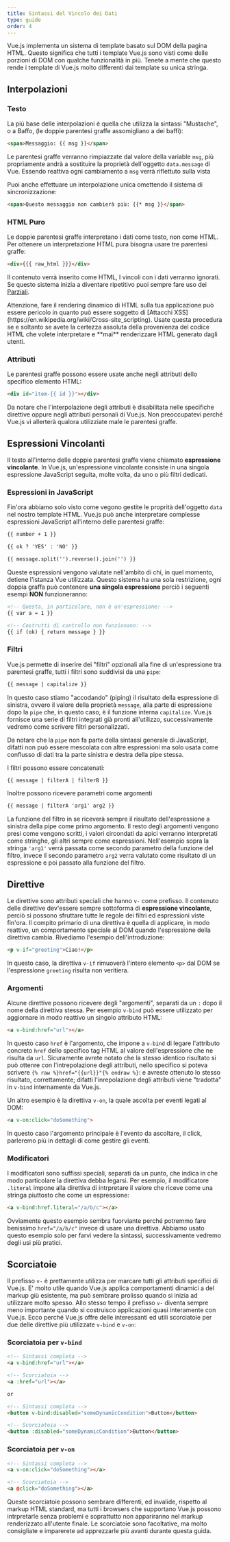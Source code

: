 ```yaml
---
title: Sintassi del Vincolo dei Dati
type: guide
order: 4
---
```


Vue.js implementa un sistema di template basato sul DOM della pagina HTML. Questo significa che tutti i template Vue.js sono visti come delle porzioni di DOM con qualche funzionalità in più. Tenete a mente che questo rende i template di Vue.js molto differenti dai template su unica stringa.

## Interpolazioni

### Testo

La più base delle interpolazioni è quella che utilizza la sintassi "Mustache", o a Baffo, (le doppie parentesi graffe assomigliano a dei baffi):

``` html
<span>Messaggio: {{ msg }}</span>
```

Le parentesi graffe verranno rimpiazzate dal valore della variable `msg`, più propriamente andrà a sostituire la proprietà dell'oggetto `data.message` di Vue. Essendo reattiva ogni cambiamento a `msg` verrà riflettuto sulla vista

Puoi anche effettuare un interpolazione unica omettendo il sistema di sincronizzazione:

``` html
<span>Questo messaggio non cambierà più: {{* msg }}</span>
```

### HTML Puro

Le doppie parentesi graffe interpretano i dati come testo, non come HTML. Per ottenere un interpretazione HTML pura bisogna usare tre parentesi graffe:

``` html
<div>{{{ raw_html }}}</div>
```

Il contenuto verrà inserito come HTML, I vincoli con i dati verranno ignorati. Se questo sistema inizia a diventare ripetitivo puoi sempre fare uso dei [Parziali](/api/#partial).

<p class="tip">Attenzione, fare il rendering dinamico di HTML sulla tua applicazione può essere pericolo in quanto può essere soggetto di [Attacchi XSS](https://en.wikipedia.org/wiki/Cross-site_scripting). Usate questa procedura se e soltanto se avete la certezza assoluta della provenienza del codice HTML che volete interpretare e **mai** renderizzare HTML generato dagli utenti.</p>

### Attributi

Le parentesi graffe possono essere usate anche negli attributi dello specifico elemento HTML:

``` html
<div id="item-{{ id }}"></div>
```

Da notare che l'interpolazione degli attributi è disabilitata nelle specifiche direttive oppure negli attributi personali di Vue.js. Non preoccupatevi perché Vue.js vi allerterà qualora utilizziate male le parentesi graffe.

## Espressioni Vincolanti

Il testo all'interno delle doppie parentesi graffe viene chiamato **espressione vincolante**. In Vue.js, un'espressione vincolante consiste in una singola espressione JavaScript seguita, molte volta, da uno o più filtri dedicati.

### Espressioni in JavaScript

Fin'ora abbiamo solo visto come vegono gestite le proprità dell'oggetto `data` nel nostro template HTML. Vue.js può anche interpretare complesse espressioni JavaScript all'interno delle parentesi graffe:

``` html
{{ number + 1 }}

{{ ok ? 'YES' : 'NO' }}

{{ message.split('').reverse().join('') }}
```

Queste espressioni vengono valutate nell'ambito di chi, in quel momento, detiene l'istanza Vue utilizzata. Questo sistema ha una sola restrizione, ogni doppia graffa può contenere **una singola espressione** perciò i seguenti esempi **NON** funzioneranno:

``` html
<!-- Questa, in particolare, non è un'espressione: -->
{{ var a = 1 }}

<!-- Costrutti di controllo non funzionano: -->
{{ if (ok) { return message } }}
```

### Filtri

Vue.js permette di inserire dei "filtri" opzionali alla fine di un'espressione tra parentesi graffe, tutti i filtri sono suddivisi da una `pipe`:

``` html
{{ message | capitalize }}
```

In questo caso stiamo "accodando" (piping) il risultato della espressione di sinistra, ovvero il valore della proprietà `message`, alla parte di espressione dopo la `pipe` che, in questo caso, è il funzione interna `capitalize`. Vue.js fornisce una serie di filtri integrati già pronti all'utilizzo, successivamente vedremo come scrivere filtri personalizzati.

Da notare che la `pipe` non fa parte della sintassi generale di JavaScript, difatti non può essere mescolata con altre espressioni ma solo usata come conflusso di dati tra la parte sinistra e destra della pipe stessa.

I filtri possono essere concatenati:

``` html
{{ message | filterA | filterB }}
```

Inoltre possono ricevere parametri come argomenti

``` html
{{ message | filterA 'arg1' arg2 }}
```

La funzione del filtro in se riceverà sempre il risultato dell'espressione a sinistra della pipe come primo argomento. Il resto degli argomenti vengono presi come vengono scritti, i valori circondati da apici verranno interpretati come stringhe, gli altri sempre come espressioni. Nell'esempio sopra la stringa `'arg1'` verrà passata come secondo parametro della funzione del filtro, invece il secondo parametro `arg2` verra valutato come risultato di un espressione e poi passato alla funzione del filtro.

## Direttive

Le direttive sono attributi speciali che hanno `v-` come prefisso. Il contenuto delle direttive dev'essere sempre sottoforma di **espressione vincolante**, perciò si possono sfruttare tutte le regole dei filtri ed espressioni viste fin'ora. Il compito primario di una direttiva è quella di applicare, in modo reattivo, un comportamento speciale al DOM quando l'espressione della direttiva cambia.
Rivediamo l'esempio dell'introduzione:

``` html
<p v-if="greeting">Ciao!</p>
```

In questo caso, la direttiva `v-if` rimuoverà l'intero elemento `<p>` dal DOM se l'espressione `greeting` risulta non veritiera.

### Argomenti

Alcune direttive possono ricevere degli "argomenti", separati da un `:` dopo il nome della direttiva stessa. Per esempio `v-bind` può essere utilizzato per aggiornare in modo reattivo un singolo attributo HTML:

``` html
<a v-bind:href="url"></a>
```

In questo caso `href` è l'argomento, che impone a `v-bind` di legare l'attributo concreto `href` dello specifico tag HTML al valore dell'espressione che ne risulta da `url`. Sicuramente avrete notato che la stesso identico risultato si può ottenre con l'intrepolazione degli attributi, nello specifico si poteva scrivere `{% raw %}href="{{url}}"{% endraw %}`: e avreste ottenuto lo stesso risultato, correttamente; difatti l'inrepolazione degli attributi viene "tradotta" in `v-bind` internamente da Vue.js.

Un altro esempio è la direttiva `v-on`, la quale ascolta per eventi legati al DOM:

``` html
<a v-on:click="doSomething">
```

In questo caso l'argomento principale è l'evento da ascoltare, il click, parleremo più in dettagli di come gestire gli eventi.

### Modificatori

I modificatori sono suffissi speciali, separati da un punto, che indica in che modo particolare la direttiva debba legarsi. Per esempio, il modificatore `.literal` impone alla direttiva di intrpretare il valore che riceve come una stringa piuttosto che come un espressione:

``` html
<a v-bind:href.literal="/a/b/c"></a>
```

Ovviamente questo esempio sembra fuorviante perché potremmo fare benissimo `href="/a/b/c"` invece di usare una direttiva. Abbiamo usato questo esempio solo per farvi vedere la sintassi, successivamente vedremo degli usi più pratici.

## Scorciatoie

Il prefisso `v-` è prettamente utilizza per marcare tutti gli attributi specifici di Vue.js. E' molto utile quando Vue.js applica comportamenti dinamici a del markup giù esistente, ma può sembrare prolisso quando si inizia ad utilizzare molto spesso. Allo stesso tempo il prefisso `v-` diventa sempre meno importante quando si costruisco applicazioni quasi interamente con Vue.js. Ecco perché Vue.js offre delle interessanti ed utili scorciatoie per due delle direttive più utilizzate `v-bind` e `v-on`:

### Scorciatoia per `v-bind`

``` html
<!-- Sintassi completa -->
<a v-bind:href="url"></a>

<!-- Scorciatoia -->
<a :href="url"></a>

or

<!-- Sintassi completa -->
<button v-bind:disabled="someDynamicCondition">Button</button>

<!-- Scorciatoia -->
<button :disabled="someDynamicCondition">Button</button>
```


### Scorciatoia per `v-on`

``` html
<!-- Sintassi completa -->
<a v-on:click="doSomething"></a>

<!-- Scorciatoia -->
<a @click="doSomething"></a>
```

Queste scorciatoie possono sembrare differenti, ed invalide, rispetto al markup HTML standard, ma tutti i browsers che supportano Vue.js possono intrpretarle senza problemi e soprattutto non appariranno nel markup renderizzato all'utente finale. Le scorciatoie sono facoltative, ma molto consigliate e imparerete ad apprezzarle più avanti durante questa guida.
